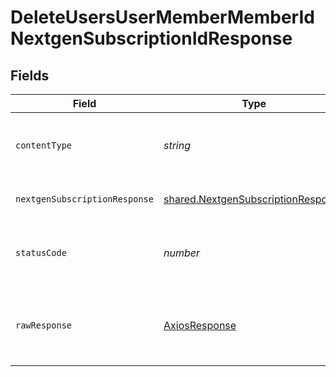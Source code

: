 # DeleteUsersUserMemberMemberIdNextgenSubscriptionIdResponse


## Fields

| Field                                                                                           | Type                                                                                            | Required                                                                                        | Description                                                                                     |
| ----------------------------------------------------------------------------------------------- | ----------------------------------------------------------------------------------------------- | ----------------------------------------------------------------------------------------------- | ----------------------------------------------------------------------------------------------- |
| `contentType`                                                                                   | *string*                                                                                        | :heavy_check_mark:                                                                              | HTTP response content type for this operation                                                   |
| `nextgenSubscriptionResponse`                                                                   | [shared.NextgenSubscriptionResponse](../../../sdk/models/shared/nextgensubscriptionresponse.md) | :heavy_minus_sign:                                                                              | A nextgen subscription object                                                                   |
| `statusCode`                                                                                    | *number*                                                                                        | :heavy_check_mark:                                                                              | HTTP response status code for this operation                                                    |
| `rawResponse`                                                                                   | [AxiosResponse](https://axios-http.com/docs/res_schema)                                         | :heavy_check_mark:                                                                              | Raw HTTP response; suitable for custom response parsing                                         |
